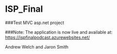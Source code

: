 # ISP_Final
###Test MVC asp.net project

###Note: The application is now live and available at: https://ispfinalpodcast.azurewebsites.net/

Andrew Welch and Jaron Smith
